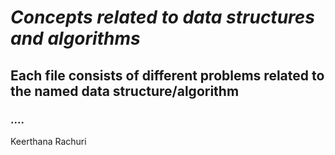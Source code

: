 # ***Concepts related to data structures and algorithms***
## Each file consists of different problems related to the named data structure/algorithm
### ....
Keerthana Rachuri